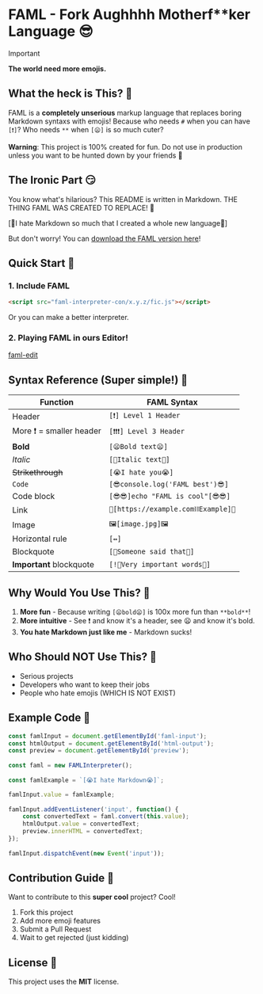 # FAML - Fork Aughhhh Motherf**ker Language 😎

> [!IMPORTANT]
> **The world need more emojis.**

## What the heck is This? 🤔

FAML is a **completely unserious** markup language that replaces boring Markdown syntaxs with emojis! Because who needs `#` when you can have `[❗]`? Who needs `**` when `[😦]` is so much cuter?

**Warning**: This project is 100% created for fun. Do not use in production unless you want to be hunted down by your friends 🔪

## The Ironic Part 😏

You know what's hilarious? This README is written in Markdown. THE THING FAML WAS CREATED TO REPLACE! 🤦

[💬I hate Markdown so much that I created a whole new language💬]

But don't worry! You can [download the FAML version here]([https://github.com/del-stu/FAML/blob/main/README.faml)!

## Quick Start 🚀

### 1. Include FAML

```html
<script src="faml-interpreter-con/x.y.z/fic.js"></script>
```

Or you can make a better interpreter.

### 2. Playing FAML in ours Editor!
[faml-edit](https://del-stu.github.io/FAML/faml-edit)


## Syntax Reference (Super simple!) 📖

| Function | FAML Syntax |
|----------|-------------|
| Header | `[❗] Level 1 Header` |
| More ❗ = smaller header | `[❗❗❗] Level 3 Header` |
| **Bold** | `[😦Bold text😦]` |
| *Italic* | `[🤨Italic text🤨]` |
| ~~Strikethrough~~ | `[😭I hate you😭]` |
| `Code` | `[😎console.log('FAML best')😎]` |
| Code block | `[😎😎]echo "FAML is cool"[😎😎]` |
| Link | `🔗[https://example.com⛓Example]🔗` |
| Image | `🖼[image.jpg]🖼` |
| Horizontal rule | `[↔]` |
| Blockquote | `[💬Someone said that💬]` |
| **Important** blockquote | `[!💬Very important words💬]` |

## Why Would You Use This? 🤷

1. **More fun** - Because writing `[😦bold😦]` is 100x more fun than `**bold**`!
2. **More intuitive** - See ❗ and know it's a header, see 😦 and know it's bold.
3. **You hate Markdown just like me** - Markdown sucks!

## Who Should NOT Use This? 🙅

- Serious projects
- Developers who want to keep their jobs
- People who hate emojis (WHICH IS NOT EXIST)

## Example Code 🎨

```javascript
const famlInput = document.getElementById('faml-input');
const htmlOutput = document.getElementById('html-output');
const preview = document.getElementById('preview');
        
const faml = new FAMLInterpreter();
        
const famlExample = `[😭I hate Markdown😭]`;

famlInput.value = famlExample;
        
famlInput.addEventListener('input', function() {
    const convertedText = faml.convert(this.value);
    htmlOutput.value = convertedText;
    preview.innerHTML = convertedText;
});
        
famlInput.dispatchEvent(new Event('input'));
```

## Contribution Guide 👥

Want to contribute to this **super cool** project? Cool!

1. Fork this project
2. Add more emoji features
3. Submit a Pull Request
4. Wait to get rejected (just kidding)

## License 📄

This project uses the **MIT** license.
